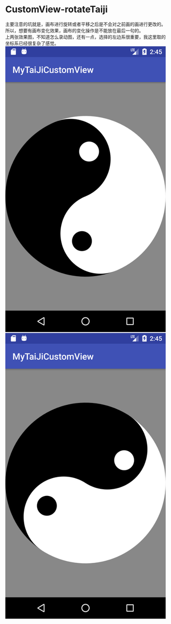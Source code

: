 # CustomView-rotateTaiji<br>
主要注意的坑就是，画布进行旋转或者平移之后是不会对之前画的画进行更改的。所以，想要有画布变化效果，画布的变化操作是不能放在最后一句的。<br>
上两张效果图，不知道怎么录动图，还有一点，选择的左边系很重要，我这里取的坐标系已经很复杂了感觉。<br>
![](https://github.com/838514984/CustomView-rotateTaiji/blob/master/screenShot/Screenshot_1492569912.png)<br>
![](https://github.com/838514984/CustomView-rotateTaiji/blob/master/screenShot/Screenshot_1492569918.png)
